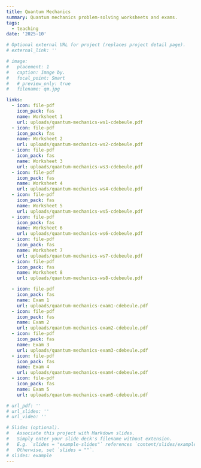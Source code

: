 ```yaml
---
title: Quantum Mechanics
summary: Quantum mechanics problem-solving worksheets and exams.
tags:
  - teaching
date: '2025-10'

# Optional external URL for project (replaces project detail page).
# external_link: ''

# image:
#   placement: 1
#   caption: Image by.
#   focal_point: Smart
#   # preview_only: true
#   filename: qm.jpg

links:
  - icon: file-pdf
    icon_pack: fas
    name: Worksheet 1
    url: uploads/quantum-mechanics-ws1-cdebeule.pdf
  - icon: file-pdf
    icon_pack: fas
    name: Worksheet 2
    url: uploads/quantum-mechanics-ws2-cdebeule.pdf
  - icon: file-pdf
    icon_pack: fas
    name: Worksheet 3
    url: uploads/quantum-mechanics-ws3-cdebeule.pdf
  - icon: file-pdf
    icon_pack: fas
    name: Worksheet 4
    url: uploads/quantum-mechanics-ws4-cdebeule.pdf
  - icon: file-pdf
    icon_pack: fas
    name: Worksheet 5
    url: uploads/quantum-mechanics-ws5-cdebeule.pdf
  - icon: file-pdf
    icon_pack: fas
    name: Worksheet 6
    url: uploads/quantum-mechanics-ws6-cdebeule.pdf
  - icon: file-pdf
    icon_pack: fas
    name: Worksheet 7
    url: uploads/quantum-mechanics-ws7-cdebeule.pdf
  - icon: file-pdf
    icon_pack: fas
    name: Worksheet 8
    url: uploads/quantum-mechanics-ws8-cdebeule.pdf

  - icon: file-pdf
    icon_pack: fas
    name: Exam 1
    url: uploads/quantum-mechanics-exam1-cdebeule.pdf
  - icon: file-pdf
    icon_pack: fas
    name: Exam 2
    url: uploads/quantum-mechanics-exam2-cdebeule.pdf
  - icon: file-pdf
    icon_pack: fas
    name: Exam 3
    url: uploads/quantum-mechanics-exam3-cdebeule.pdf
  - icon: file-pdf
    icon_pack: fas
    name: Exam 4
    url: uploads/quantum-mechanics-exam4-cdebeule.pdf
  - icon: file-pdf
    icon_pack: fas
    name: Exam 5
    url: uploads/quantum-mechanics-exam5-cdebeule.pdf

# url_pdf: ''
# url_slides: ''
# url_video: ''

# Slides (optional).
#   Associate this project with Markdown slides.
#   Simply enter your slide deck's filename without extension.
#   E.g. `slides = "example-slides"` references `content/slides/example-slides.md`.
#   Otherwise, set `slides = ""`.
# slides: example
---
```

